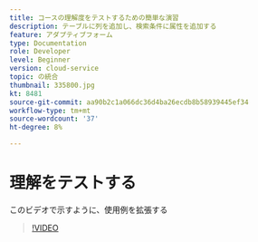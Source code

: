 ```yaml
---
title: コースの理解度をテストするための簡単な演習
description: テーブルに列を追加し、検索条件に属性を追加する
feature: アダプティブフォーム
type: Documentation
role: Developer
level: Beginner
version: cloud-service
topic: の統合
thumbnail: 335800.jpg
kt: 8481
source-git-commit: aa90b2c1a066dc36d4ba26ecdb8b58939445ef34
workflow-type: tm+mt
source-wordcount: '37'
ht-degree: 8%

---
```


# 理解をテストする

このビデオで示すように、使用例を拡張する

>[!VIDEO](https://video.tv.adobe.com/v/335800/?quality=12&learn=on)

